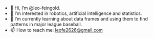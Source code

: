 - 👋 Hi, I’m @leo-feingold.
- 👀 I’m interested in robotics, artificial intelligence and statistics.
- 🌱 I’m currently learning about data frames and using them to find patterns in major league baseball.
- 📫 How to reach me: leofe2626@gmail.com

<!---
leo-feingold/leo-feingold is a ✨ special ✨ repository because its `README.md` (this file) appears on your GitHub profile.
You can click the Preview link to take a look at your changes.
--->
